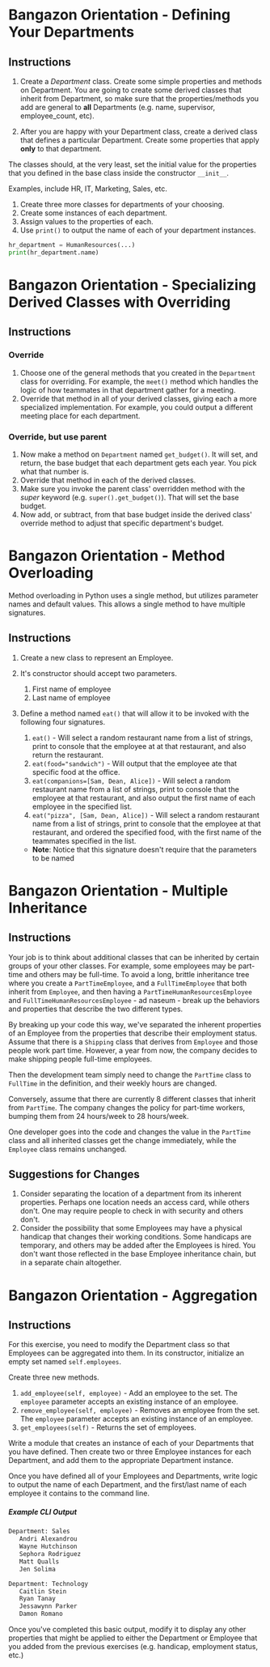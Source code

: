 # Bangazon Orientation - Defining Your Departments

## Instructions

1. Create a *Department* class. Create some simple properties and methods on Department. You are going to create some derived classes that inherit from Department, so make sure that the properties/methods you add are general to **all** Departments (e.g. name, supervisor, employee_count, etc).

1. After you are happy with your Department class, create a derived class that defines a particular Department. Create some properties that apply **only** to that department.
  
  The classes should, at the very least, set the initial value for the properties that you defined in the base class inside the constructor `__init__`.

  Examples, include HR, IT, Marketing, Sales, etc.

1. Create three more classes for departments of your choosing.
1. Create some instances of each department.
1. Assign values to the properties of each.
1. Use `print()` to output the name of each of your department instances.

  ```python
  hr_department = HumanResources(...)
  print(hr_department.name)
  ```


# Bangazon Orientation - Specializing Derived Classes with Overriding

## Instructions

### Override

1. Choose one of the general methods that you created in the `Department` class for overriding. For example, the `meet()` method which handles the logic of how teammates in that department gather for a meeting.
1. Override that method in all of your derived classes, giving each a more specialized implementation. For example, you could output a different meeting place for each department.

### Override, but use parent
1. Now make a method on `Department` named `get_budget()`. It will set, and return, the base budget that each department gets each year. You pick what that number is.
1. Override that method in each of the derived classes.
1. Make sure you invoke the parent class' overridden method with the *super* keyword (e.g. `super().get_budget()`). That will set the base budget.
1. Now add, or subtract, from that base budget inside the derived class' override method to adjust that specific department's budget.


# Bangazon Orientation - Method Overloading

Method overloading in Python uses a single method, but utilizes parameter names and default values. This allows a single method to have multiple signatures.

## Instructions

1. Create a new class to represent an Employee.
1. It's constructor should accept two parameters.
    1. First name of employee
    1. Last name of employee
1. Define a method named `eat()` that will allow it to be invoked with the following four signatures.
    1. `eat()` - Will select a random restaurant name from a list of strings, print to console that the employee at at that restaurant, and also return the restaurant.
    1. `eat(food="sandwich")` - Will output that the employee ate that specific food at the office.
    1. `eat(companions=[Sam, Dean, Alice])` - Will select a random restaurant name from a list of strings, print to console that the employee at that restaurant, and also output the first name of each employee in the specified list.
    1. `eat("pizza", [Sam, Dean, Alice])` - Will select a random restaurant name from a list of strings, print to console that the employee at that restaurant, and ordered the specified food, with the first name of the teammates specified in the list.
    
    
    * **Note**: Notice that this signature doesn't require that the parameters to be named
    


# Bangazon Orientation - Multiple Inheritance

## Instructions

Your job is to think about additional classes that can be inherited by certain groups of your other classes. For example, some employees may be part-time and others may be full-time. To avoid a long, brittle inheritance tree where you create a `PartTimeEmployee`, and a `FullTimeEmployee` that both inherit from `Employee`, and then having a `PartTimeHumanResourcesEmployee` and `FullTimeHumanResourcesEmployee` - ad naseum - break up the behaviors and properties that describe the two different types.

By breaking up your code this way, we've separated the inherent properties of an Employee from the properties that describe their employment status. Assume that there is a `Shipping` class that derives from `Employee` and those people work part time. However, a year from now, the company decides to make shipping people full-time employees.

Then the development team simply need to change the `PartTime` class to `FullTime` in the definition, and their weekly hours are changed.

Conversely, assume that there are currently 8 different classes that inherit from `PartTime`. The company changes the policy for part-time workers, bumping them from 24 hours/week to 28 hours/week.

One developer goes into the code and changes the value in the `PartTime` class and all inherited classes get the change immediately, while the `Employee` class remains unchanged.

## Suggestions for Changes

1. Consider separating the location of a department from its inherent properties. Perhaps one location needs an access card, while others don't. One may require people to check in with security and others don't.
1. Consider the possibility that some Employees may have a physical handicap that changes their working conditions. Some handicaps are temporary, and others may be added after the Employees is hired. You don't want those reflected in the base Employee inheritance chain, but in a separate chain altogether.



# Bangazon Orientation - Aggregation

## Instructions

For this exercise, you need to modify the Department class so that Employees can be aggregated into them. In its constructor, initialize an empty set named `self.employees`.

Create three new methods.

1. `add_employee(self, employee)` - Add an employee to the set. The `employee` parameter accepts an existing instance of an employee.
1. `remove_employee(self, employee)` - Removes an employee from the set. The `employee` parameter accepts an existing instance of an employee.
1. `get_employees(self)` - Returns the set of employees.

Write a module that creates an instance of each of your Departments that you have defined. Then create two or three Employee instances for each Department, and add them to the appropriate Department instance.

Once you have defined all of your Employees and Departments, write logic to output the name of each Department, and the first/last name of each employee it contains to the command line.

##### Example CLI Output

```bash
Department: Sales
   Andri Alexandrou
   Wayne Hutchinson
   Sephora Rodriguez
   Matt Qualls
   Jen Solima

Department: Technology
   Caitlin Stein
   Ryan Tanay
   Jessawynn Parker
   Damon Romano
```

Once you've completed this basic output, modify it to display any other properties that might be applied to either the Department or Employee that you added from the previous exercises (e.g. handicap, employment status, etc.)

